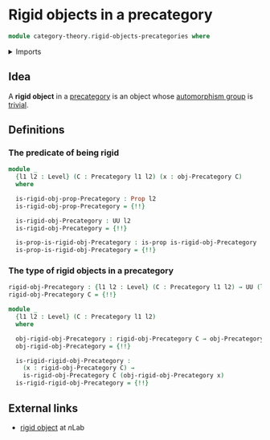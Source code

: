 # Rigid objects in a precategory

```agda
module category-theory.rigid-objects-precategories where
```

<details><summary>Imports</summary>

```agda
open import category-theory.isomorphisms-in-precategories
open import category-theory.precategories

open import foundation.contractible-types
open import foundation.dependent-pair-types
open import foundation.propositions
open import foundation.universe-levels
```

</details>

## Idea

A **rigid object** in a [precategory](category-theory.precategories.md) is an
object whose [automorphism group](group-theory.automorphism-groups.md) is
[trivial](group-theory.trivial-groups.md).

## Definitions

### The predicate of being rigid

```agda
module _
  {l1 l2 : Level} (C : Precategory l1 l2) (x : obj-Precategory C)
  where

  is-rigid-obj-prop-Precategory : Prop l2
  is-rigid-obj-prop-Precategory = {!!}

  is-rigid-obj-Precategory : UU l2
  is-rigid-obj-Precategory = {!!}

  is-prop-is-rigid-obj-Precategory : is-prop is-rigid-obj-Precategory
  is-prop-is-rigid-obj-Precategory = {!!}
```

### The type of rigid objects in a precategory

```agda
rigid-obj-Precategory : {l1 l2 : Level} (C : Precategory l1 l2) → UU (l1 ⊔ l2)
rigid-obj-Precategory C = {!!}

module _
  {l1 l2 : Level} (C : Precategory l1 l2)
  where

  obj-rigid-obj-Precategory : rigid-obj-Precategory C → obj-Precategory C
  obj-rigid-obj-Precategory = {!!}

  is-rigid-rigid-obj-Precategory :
    (x : rigid-obj-Precategory C) →
    is-rigid-obj-Precategory C (obj-rigid-obj-Precategory x)
  is-rigid-rigid-obj-Precategory = {!!}
```

## External links

- [rigid object](https://ncatlab.org/nlab/show/rigid+object) at $n$Lab
